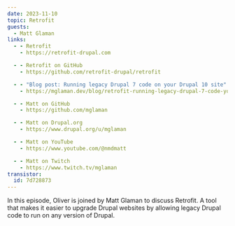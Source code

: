 ```yaml
---
date: 2023-11-10
topic: Retrofit
guests:
  - Matt Glaman
links:
  - - Retrofit
    - https://retrofit-drupal.com

  - - Retrofit on GitHub
    - https://github.com/retrofit-drupal/retrofit

  - - "Blog post: Running legacy Drupal 7 code on your Drupal 10 site"
    - https://mglaman.dev/blog/retrofit-running-legacy-drupal-7-code-your-drupal-10-site

  - - Matt on GitHub
    - https://github.com/mglaman

  - - Matt on Drupal.org
    - https://www.drupal.org/u/mglaman

  - - Matt on YouTube
    - https://www.youtube.com/@nmdmatt

  - - Matt on Twitch
    - https://www.twitch.tv/mglaman
transistor:
  id: 7d728873
---
```


In this episode, Oliver is joined by Matt Glaman to discuss Retrofit. A tool that makes it easier to upgrade Drupal websites by allowing legacy Drupal code to run on any version of Drupal.
